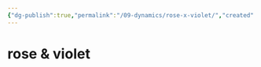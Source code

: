 ```yaml
---
{"dg-publish":true,"permalink":"/09-dynamics/rose-x-violet/","created":"2024-11-08T12:21:37.639-06:00","updated":"2024-11-08T12:45:53.642-06:00"}
---
```


# rose & violet